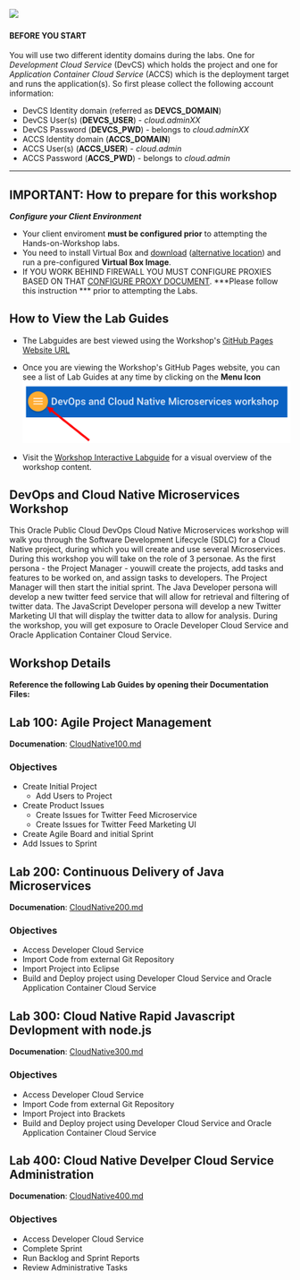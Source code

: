 ![](../common/images/header.png)


#### BEFORE YOU START

You will use two different identity domains during the labs. One for *Development Cloud Service* (DevCS) which holds the project and one for *Application Container Cloud Service* (ACCS) which is the deployment target and runs the application(s). So first please collect the following account information:

+ DevCS Identity domain (referred as **DEVCS_DOMAIN**) 
+ DevCS User(s) (**DEVCS_USER**) - *cloud.adminXX*
+ DevCS Password (**DEVCS_PWD**) - belongs to *cloud.adminXX*
+ ACCS Identity domain (**ACCS_DOMAIN**)
+ ACCS User(s) (**ACCS_USER**) - *cloud.admin*
+ ACCS Password (**ACCS_PWD**) - belongs to *cloud.admin* 

----
## IMPORTANT: How to prepare for this workshop
        
***Configure your Client Environment***
- Your client enviroment **must be configured prior** to attempting the Hands-on-Workshop labs. 
- You need to  install Virtual Box and [download](https://publicdocs-corp.documents.us2.oraclecloud.com/documents/link/LFA6E9C5DD9A6A3B91918DD4F6C3FF17C1177E4725F3/folder/FA218231C01821A99BDADFCEF6C3FF17C1177E4725F3/_CloudNativeMicroservicesWorkshop/nameasc) ([alternative location](https://drive.google.com/drive/folders/0B0MXC4qaECO6RHBWMEttdW9fOVk)) and run a pre-configured **Virtual Box Image**.
- If YOU WORK BEHIND FIREWALL YOU MUST CONFIGURE PROXIES BASED ON THAT [CONFIGURE PROXY DOCUMENT](../common/proxy.settings.md). ***Please follow this instruction *** prior to attempting the Labs. 
      
## How to View the Lab Guides

- The Labguides are best viewed using the Workshop's [GitHub Pages Website URL](https://oracle-weblogic.github.io/cloud-native-XWeeks/cloud-native-devops/index.html) 

- Once you are viewing the Workshop's GitHub Pages website, you can see a list of Lab Guides at any time by clicking on the **Menu Icon**
    ![](images/WorkshopMenu.png)  
- Visit the [Workshop Interactive Labguide](http://launch.oracle.com/?cloudnative) for a visual overview of the workshop content. 

## DevOps and Cloud Native Microservices Workshop

This Oracle Public Cloud DevOps Cloud Native Microservices workshop will walk you through the Software Development Lifecycle (SDLC) for a Cloud Native project, during which you will create and use several Microservices. During this workshop you will take on the role of 3 personae. As the first persona - the Project Manager - youwill create the projects, add tasks and features to be worked on, and assign tasks to developers.  The Project Manager will then start the initial sprint. The Java Developer persona will develop a new twitter feed service that will allow for retrieval and filtering of twitter data. The JavaScript Developer persona will develop a new Twitter Marketing UI that will display the twitter data to allow for analysis.  During the workshop, you will get exposure to Oracle Developer Cloud Service and Oracle Application Container Cloud Service.

## Workshop Details

**Reference the following Lab Guides by opening their Documentation Files:**

## Lab 100: Agile Project Management

**Documenation**: [CloudNative100.md](CloudNative100.md)

### Objectives

- Create Initial Project
    - Add Users to Project
- Create Product Issues
    - Create Issues for Twitter Feed Microservice
    - Create Issues for Twitter Feed Marketing UI
- Create Agile Board and initial Sprint
- Add Issues to Sprint

## Lab 200: Continuous Delivery of Java Microservices

**Documenation**: [CloudNative200.md](CloudNative200.md)

### Objectives

- Access Developer Cloud Service
- Import Code from external Git Repository
- Import Project into Eclipse
- Build and Deploy project using Developer Cloud Service and Oracle Application Container Cloud Service

## Lab 300: Cloud Native Rapid Javascript Devlopment with node.js

**Documenation**: [CloudNative300.md](CloudNative300.md)

### Objectives

- Access Developer Cloud Service
- Import Code from external Git Repository
- Import Project into Brackets
- Build and Deploy project using Developer Cloud Service and Oracle Application Container Cloud Service

## Lab 400:  Cloud Native Develper Cloud Service Administration

**Documenation**: [CloudNative400.md](CloudNative400.md)

### Objectives

- Access Developer Cloud Service
- Complete Sprint
- Run Backlog and Sprint Reports
- Review Administrative Tasks
